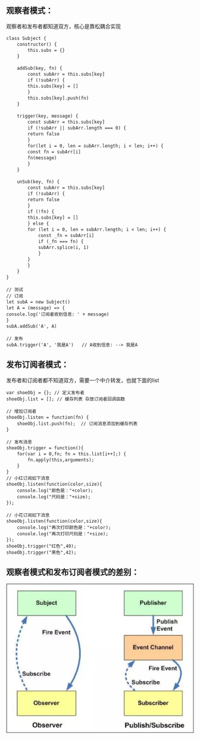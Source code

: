 ## 观察者模式：

观察者和发布者都知道双方，核心是靠松耦合实现

    class Subject {
        constructor() {
            this.subs = {}
        }

        addSub(key, fn) {
            const subArr = this.subs[key]
            if (!subArr) {
            this.subs[key] = []
            }
            this.subs[key].push(fn)
        }

        trigger(key, message) {
            const subArr = this.subs[key]
            if (!subArr || subArr.length === 0) {
            return false
            }
            for(let i = 0, len = subArr.length; i < len; i++) {
            const fn = subArr[i]
            fn(message)
            }
        }

        unSub(key, fn) {
            const subArr = this.subs[key]
            if (!subArr) {
            return false
            }
            if (!fn) {
            this.subs[key] = []
            } else {
            for (let i = 0, len = subArr.length; i < len; i++) {
                const _fn = subArr[i]
                if (_fn === fn) {
                subArr.splice(i, 1)
                }
            }
            }
        }
    }

    // 测试
    // 订阅
    let subA = new Subject()
    let A = (message) => {
    console.log('订阅者收到信息: ' + message)
    }
    subA.addSub('A', A)

    // 发布
    subA.trigger('A', '我是A')   // A收到信息: --> 我是A


## 发布订阅者模式：

发布者和订阅者都不知道双方，需要一个中介转发，也就下面的list

    var shoeObj = {}; // 定义发布者
    shoeObj.list = []; // 缓存列表 存放订阅者回调函数
            
    // 增加订阅者
    shoeObj.listen = function(fn) {
        shoeObj.list.push(fn);  // 订阅消息添加到缓存列表
    }

    // 发布消息
    shoeObj.trigger = function(){
        for(var i = 0,fn; fn = this.list[i++];) {
            fn.apply(this,arguments); 
        }
    }
    // 小红订阅如下消息
    shoeObj.listen(function(color,size){
        console.log("颜色是："+color);
        console.log("尺码是："+size);  
    });

    // 小花订阅如下消息
    shoeObj.listen(function(color,size){
        console.log("再次打印颜色是："+color);
        console.log("再次打印尺码是："+size); 
    });
    shoeObj.trigger("红色",40);
    shoeObj.trigger("黑色",42);

## 观察者模式和发布订阅者模式的差别：

![avatar](img/01.png)